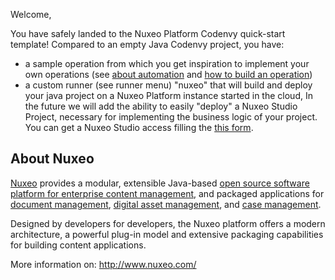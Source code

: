 Welcome,

You have safely landed to the Nuxeo Platform Codenvy quick-start template! Compared to an empty Java Codenvy project, you have:

- a sample operation from which you get inspiration to implement your own operations (see [about automation]( http://doc.nuxeo.com/x/mQAz) and [how to build an operation](http://doc.nuxeo.com/x/7QAz))
- a custom runner (see runner menu) "nuxeo" that will build and deploy your java project on a Nuxeo Platform instance started in the cloud,
In the future we will add the ability to easily "deploy" a Nuxeo Studio Project, necessary for implementing the business logic of your project. You can get a Nuxeo Studio access filling the [this form](https://connect.nuxeo.com/register).

## About Nuxeo

[Nuxeo](http://www.nuxeo.com) provides a modular, extensible Java-based [open source software platform for enterprise content management](http://www.nuxeo.com/en/products/content-management-platform), and packaged applications for [document management](http://www.nuxeo.com/en/products/document-management), [digital asset management](http://www.nuxeo.com/en/products/digital-asset-management), and [case management](http://www.nuxeo.com/en/products/case-management).

Designed by developers for developers, the Nuxeo platform offers a modern architecture, a powerful plug-in model and extensive packaging capabilities for building content applications.

More information on: <http://www.nuxeo.com/> 
